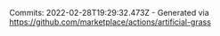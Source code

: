 Commits: 2022-02-28T19:29:32.473Z - Generated via https://github.com/marketplace/actions/artificial-grass
<br>

